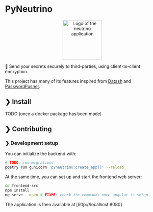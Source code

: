 # PyNeutrino

<p align="center">
    <img src="https://github.com/corentindeboisset/neutrino/raw/main/frontend-src/src/assets/logo_large.svg" alt="Logo of the neutrino application" style="width: 8rem" />
</p>

📮 Send your secrets securely to third-parties, using client-to-client encryption.

This project has many of its features inspired from [Datash](https://github.com/datash/datash) and [PasswordPusher](https://github.com/pglombardo/PasswordPusher).

## ❯ Install

TODO (once a docker package has been made)

## ❯ Contributing

### ❯ Development setup

You can initialize the backend with:

```bash
# TODO: run migrations
poetry run gunicorn 'pyneutrino:create_app()' --reload
```

At the same time, you can set up and start the frontend web server:

```bash
cd frontend-src
npm install
ng serve --open # FIXME: check the commands once angular is setup
```

The application is then available at [http://localhost:8080]
